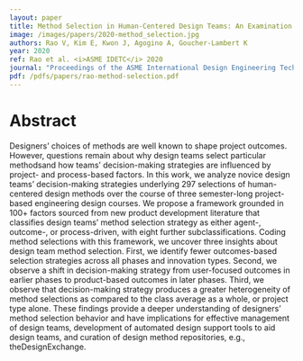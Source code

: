 ```yaml
---
layout: paper
title: Method Selection in Human-Centered Design Teams: An Examination of Decision-Making Strategies
image: /images/papers/2020-method_selection.jpg
authors: Rao V, Kim E, Kwon J, Agogino A, Goucher-Lambert K
year: 2020
ref: Rao et al. <i>ASME IDETC</i> 2020
journal: "Proceedings of the ASME International Design Engineering Technical Conferences (2020)."
pdf: /pdfs/papers/rao-method-selection.pdf
---
```

# Abstract
Designers’ choices of methods are well known to shape project outcomes. However, questions remain about why design teams select particular methodsand how teams’ decision-making strategies are influenced by project- and process-based factors. In this work, we analyze novice design teams’ decision-making strategies underlying 297 selections of human-centered design methods over the course of three semester-long project-based engineering design courses. We propose a framework grounded in 100+ factors sourced from new product development literature that classifies design teams’ method selection strategy as either agent-, outcome-, or process-driven, with eight further subclassifications. Coding method selections with this framework, we uncover three insights about design team method selection. First, we identify fewer outcomes-based selection strategies across all phases and innovation types. Second, we observe a shift in decision-making strategy from user-focused outcomes in earlier phases to product-based outcomes in later phases. Third, we observe that decision-making strategy produces a greater heterogeneity of method selections as compared to the class average as a whole, or project type alone. These findings provide a deeper understanding of designers’ method selection behavior and have implications for effective management of design teams, development of automated design support tools to aid design teams, and curation of design method repositories, e.g., theDesignExchange.
